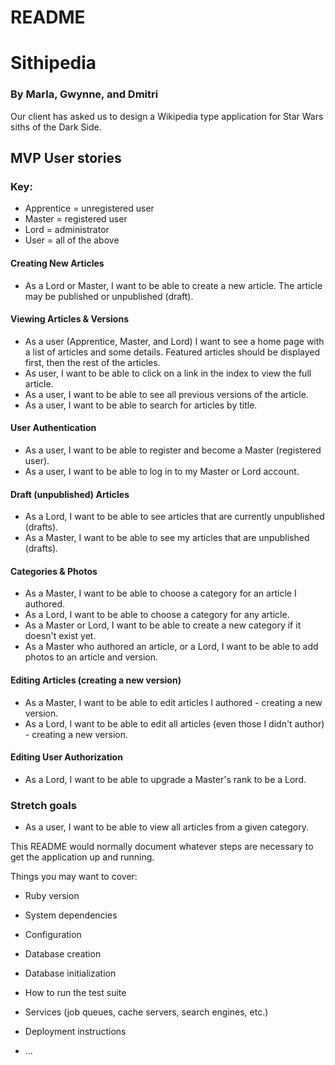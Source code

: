 # README

# Sithipedia
### By Marla, Gwynne, and Dmitri

Our client has asked us to design a Wikipedia type application for Star Wars siths of the Dark Side.

## MVP User stories
### Key:
* Apprentice = unregistered user
* Master = registered user
* Lord = administrator
* User = all of the above

#### Creating New Articles
* As a Lord or Master, I want to be able to create a new article. The article may be published or unpublished (draft).

#### Viewing Articles & Versions
* As a user (Apprentice, Master, and Lord) I want to see a home page with a list of articles and some details. Featured articles should be displayed first, then the rest of the articles.
* As user, I want to be able to click on a link in the index to view the full article.
* As a user, I want to be able to see all previous versions of the article.
* As a user, I want to be able to search for articles by title.

#### User Authentication
* As a user, I want to be able to register and become a Master (registered user).
* As a user, I want to be able to log in to my Master or Lord account.

#### Draft (unpublished) Articles
* As a Lord, I want to be able to see articles that are currently unpublished (drafts).
* As a Master, I want to be able to see my articles that are unpublished (drafts).

#### Categories & Photos
* As a Master, I want to be able to choose a category for an article I authored.
* As a Lord, I want to be able to choose a category for any article.
* As a Master or Lord, I want to be able to create a new category if it doesn't exist yet.
* As a Master who authored an article, or a Lord, I want to be able to add photos to an article and version.

#### Editing Articles (creating a new version)
* As a Master, I want to be able to edit articles I authored - creating a new version.
* As a Lord, I want to be able to edit all articles (even those I didn't author) - creating a new version.

#### Editing User Authorization
* As a Lord, I want to be able to upgrade a Master's rank to be a Lord.

### Stretch goals
* As a user, I want to be able to view all articles from a given category.

This README would normally document whatever steps are necessary to get the
application up and running.

Things you may want to cover:

* Ruby version
* System dependencies
* Configuration
* Database creation
* Database initialization
* How to run the test suite
* Services (job queues, cache servers, search engines, etc.)
* Deployment instructions

* ...
